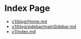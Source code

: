 # Index Page

* [v1/blog/Home.md](/v1/blog/Home.md)
* [v1/blog/sidebar/mainSidebar.md](/v1/blog/sidebar/mainSidebar.md)
* [v1/index.md](/v1/index.md)
